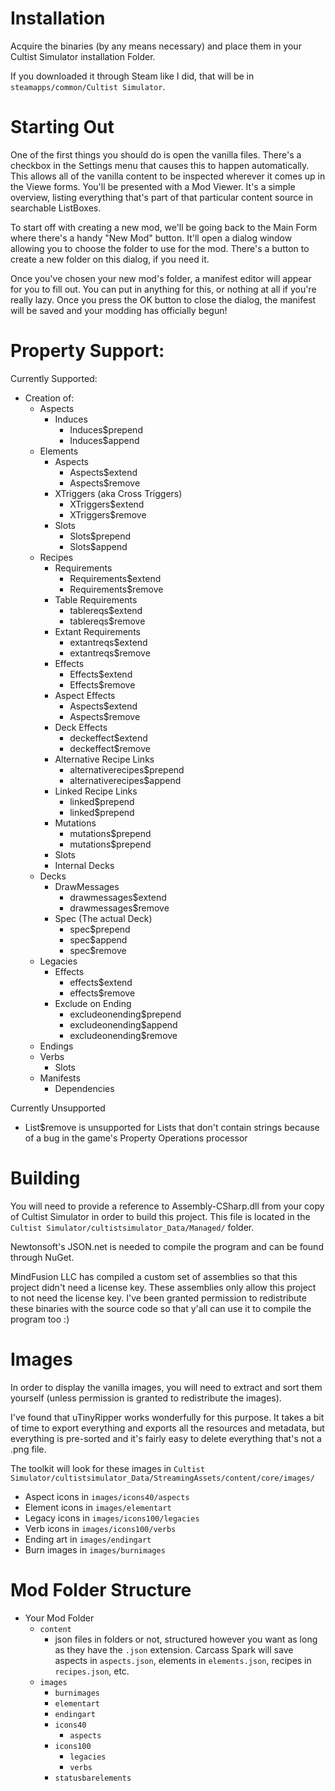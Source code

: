 # Installation
Acquire the binaries (by any means necessary) and place them in your Cultist Simulator installation Folder.

If you downloaded it through Steam like I did, that will be in `steamapps/common/Cultist Simulator`.

# Starting Out
One of the first things you should do is open the vanilla files. There's a checkbox in the Settings menu that causes this to happen automatically. This allows all of the vanilla content to be inspected wherever it comes up in the Viewe forms. You'll be presented with a Mod Viewer. It's a simple overview, listing everything that's part of that particular content source in searchable ListBoxes.

To start off with creating a new mod, we'll be going back to the Main Form where there's a handy "New Mod" button. It'll open a dialog window allowing you to choose the folder to use for the mod. There's a button to create a new folder on this dialog, if you need it.

Once you've chosen your new mod's folder, a manifest editor will appear for you to fill out. You can put in anything for this, or nothing at all if you're really lazy. Once you press the OK button to close the dialog, the manifest will be saved and your modding has officially begun!



# Property Support:
Currently Supported:
 - Creation of:
   - Aspects
     - Induces
       - Induces$prepend
       - Induces$append
   - Elements
     - Aspects
       - Aspects$extend
       - Aspects$remove
     - XTriggers (aka Cross Triggers)
       - XTriggers$extend
       - XTriggers$remove
     - Slots
       - Slots$prepend
       - Slots$append
   - Recipes
     - Requirements
       - Requirements$extend
       - Requirements$remove
     - Table Requirements
       - tablereqs$extend
       - tablereqs$remove
     - Extant Requirements
       - extantreqs$extend
       - extantreqs$remove
     - Effects
       - Effects$extend
       - Effects$remove
     - Aspect Effects
       - Aspects$extend
       - Aspects$remove
     - Deck Effects
       - deckeffect$extend
       - deckeffect$remove
     - Alternative Recipe Links
       - alternativerecipes$prepend
       - alternativerecipes$append
     - Linked Recipe Links
       - linked$prepend
       - linked$prepend
     - Mutations
       - mutations$prepend
       - mutations$prepend
     - Slots
     - Internal Decks
   - Decks
     - DrawMessages
       - drawmessages$extend
       - drawmessages$remove
     - Spec (The actual Deck)
       - spec$prepend
       - spec$append
       - spec$remove
   - Legacies
     - Effects
       - effects$extend
       - effects$remove
     - Exclude on Ending
       - excludeonending$prepend
       - excludeonending$append
       - excludeonending$remove
   - Endings
   - Verbs
     - Slots
   - Manifests
     - Dependencies

Currently Unsupported
 - List$remove is unsupported for Lists that don't contain strings because of a bug in the game's Property Operations processor


# Building
You will need to provide a reference to Assembly-CSharp.dll from your copy of Cultist Simulator in order to build this project.
This file is located in the `Cultist Simulator/cultistsimulator_Data/Managed/` folder.

Newtonsoft's JSON.net is needed to compile the program and can be found through NuGet.

MindFusion LLC has compiled a custom set of assemblies so that this project didn't need a license key. These assemblies only allow this project to not need the license key. I've been granted permission to redistribute these binaries with the source code so that y'all can use it to compile the program too :)

# Images
In order to display the vanilla images, you will need to extract and sort them yourself (unless permission is granted to redistribute the images).

I've found that uTinyRipper works wonderfully for this purpose. It takes a bit of time to export everything and exports all the resources and metadata, but everything is pre-sorted and it's fairly easy to delete everything that's not a .png file.

The toolkit will look for these images in `Cultist Simulator/cultistsimulator_Data/StreamingAssets/content/core/images/`
 - Aspect icons in `images/icons40/aspects`
 - Element icons in `images/elementart`
 - Legacy icons in `images/icons100/legacies`
 - Verb icons in `images/icons100/verbs`
 - Ending art in `images/endingart`
 - Burn images in `images/burnimages`

# Mod Folder Structure
 - Your Mod Folder
   - `content`
     - json files in folders or not, structured however you want as long as they have the `.json` extension. Carcass Spark will save aspects in `aspects.json`, elements in `elements.json`, recipes in `recipes.json`, etc.
   - `images`
     - `burnimages`
     - `elementart`
     - `endingart`
     - `icons40`
       - `aspects`
     - `icons100`
       - `legacies`
       - `verbs`
     - `statusbarelements`